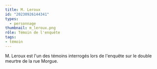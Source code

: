 ```yaml
---
title: M. Leroux
id: "20230926144341"
types:
  - personnage
thumbnail: m_leroux.png
rôle: Témoin de l'enquête
tags:
- témoin
---
```


M. Leroux est l'un des témoins interrogés lors de l'enquête sur le double meurtre de la rue Morgue.

